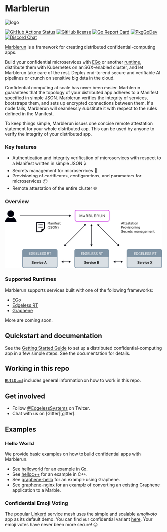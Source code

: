# Marblerun

![logo](assets/mr_logo.svg)

[![GitHub Actions Status][github-actions-badge]][github-actions]
[![GitHub license][license-badge]](LICENSE)
[![Go Report Card][go-report-card-badge]][go-report-card]
[![PkgGoDev][go-pkg-badge]][go-pkg]
[![Discord Chat][discord-badge]][discord]

[Marblerun][marblerunsh] is a framework for creating distributed confidential-computing apps.

Build your confidential microservices with [EGo][ego] or another [runtime](#supported-runtimes), distribute them with Kubernetes on an SGX-enabled cluster, and let Marblerun take care of the rest. Deploy end-to-end secure and verifiable AI pipelines or crunch on sensitive big data in the cloud.

Confidential computing at scale has never been easier. Marblerun guarantees that the topology of your distributed app adheres to a Manifest specified in simple JSON. Marblerun verifies the integrity of services, bootstraps them, and sets up encrypted connections between them. If a node fails, Marblerun will seamlessly substitute it with respect to the rules defined in the Manifest.

To keep things simple, Marblerun issues one concise remote attestation statement for your whole distributed app. This can be used by anyone to verify the integrity of your distributed app.

### Key features

* Authentication and integrity verification of microservices with respect to a Manifest written in simple JSON :lock:
* Secrets management for microservices :key:
* Provisioning of certificates, configurations, and parameters for microservices :package:
* Remote attestation of the entire cluster :globe_with_meridians:

### Overview

<img src="assets/overview.svg" alt="overview" width="600"/>

### Supported Runtimes
Marblerun supports services built with one of the following frameworks:
* [EGo][ego]
* [Edgeless RT][edgelessrt]
* [Graphene][graphene]

More are coming soon.

## Quickstart and documentation

See the [Getting Started Guide][getting-started] to set up a distributed confidential-computing app in a few simple steps.
See the [documentation][docs] for details.

## Working in this repo

[`BUILD.md`](BUILD.md) includes general information on how to work in this repo.

## Get involved

* Follow [@EdgelessSystems][twitter] on Twitter.
* Chat with us on [Gitter][gitter].

## Examples

### Hello World

We provide basic examples on how to build confidential apps with Marblerun.

* See [helloworld](samples/helloworld) for an example in Go.
* See [helloc++](samples/helloc++) for an example in C++.
* See [graphene-hello](samples/graphene-hello) for an example using Graphene.
* See [graphene-nginx](samples/graphene-nginx) for an example of converting an existing Graphene application to a Marble.

### Confidential Emoji Voting

The popular [Linkerd][linkerd] service mesh uses the simple and scalable *emojivoto* app as its default demo. You can find our confidential variant [here][emojivoto]. Your emoji votes have never been more secure! 😉

<!-- refs -->
[docs]: https://marblerun.sh/docs/introduction/
[edgelessrt]: https://github.com/edgelesssys/edgelessrt
[ego]: https://github.com/edgelesssys/ego
[emojivoto]: https://github.com/edgelesssys/emojivoto
[getting-started]: https://marblerun.sh/docs/getting-started/quickstart/
[github-actions]: https://github.com/edgelesssys/marblerun/actions
[github-actions-badge]: https://github.com/edgelesssys/marblerun/workflows/Unit%20Tests/badge.svg
[go-pkg]: https://pkg.go.dev/github.com/edgelesssys/marblerun
[go-pkg-badge]: https://pkg.go.dev/badge/github.com/edgelesssys/marblerun
[go-report-card]: https://goreportcard.com/report/github.com/edgelesssys/marblerun
[go-report-card-badge]: https://goreportcard.com/badge/github.com/edgelesssys/marblerun
[graphene]: https://github.com/oscarlab/graphene
[license-badge]: https://img.shields.io/github/license/edgelesssys/marblerun
[linkerd]: https://linkerd.io
[marblerunsh]: https://marblerun.sh
[sgx-lkl]: https://github.com/lsds/sgx-lkl
[slack]: https://join.slack.com/t/confidentialcloud/shared_invite/zt-ix8nzzr6-vVNb6IM76Ab8z9a_5NMJnQ
[twitter]: https://twitter.com/EdgelessSystems
[discord]: https://discord.gg/dFeQpez8GJ
[discord-badge]: https://img.shields.io/badge/chat-on%20Discord-blue
